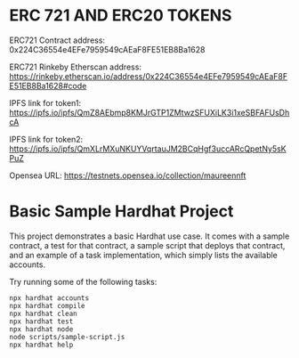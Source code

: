 # ERC 721 AND ERC20 TOKENS

ERC721 Contract address: 0x224C36554e4EFe7959549cAEaF8FE51EB8Ba1628

ERC721 Rinkeby Etherscan address: https://rinkeby.etherscan.io/address/0x224C36554e4EFe7959549cAEaF8FE51EB8Ba1628#code

IPFS link for token1: https://ipfs.io/ipfs/QmZ8AEbmp8KMJrGTP1ZMtwzSFUXiLK3i1xeSBFAFUsDhcA

IPFS link for token2: https://ipfs.io/ipfs/QmXLrMXuNKUYVqrtauJM2BCqHgf3uccARcQpetNy5sKPuZ

Opensea URL: https://testnets.opensea.io/collection/maureennft

# Basic Sample Hardhat Project

This project demonstrates a basic Hardhat use case. It comes with a sample contract, a test for that contract, a sample script that deploys that contract, and an example of a task implementation, which simply lists the available accounts.

Try running some of the following tasks:

```shell
npx hardhat accounts
npx hardhat compile
npx hardhat clean
npx hardhat test
npx hardhat node
node scripts/sample-script.js
npx hardhat help
```
